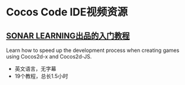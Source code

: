 # Cocos Code IDE视频资源
## [SONAR LEARNING出品的入门教程](http://www.sonarlearning.co.uk/coursepage.php?topic=game&course=cocos-code-ide-v1)

Learn how to speed up the development process when creating games using Cocos2d-x and Cocos2d-JS.

* 英文语言，无字幕
* 19个教程，总长1.5小时